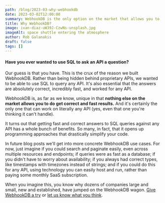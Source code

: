 ```yaml
---
path: /blog/2023-03-why-webhookdb
date: 2023-03-02T12:00:00
summary: WebhookDB is the only option on the market that allows you to ask any API a question and get correct and fast results.
title: Why WebhookDB?
image: ivan-diaz-uW39J-CzwNs-unsplash.jpg
imageAlt: space shuttle entering the atmosphere
author: Rob Galanakis
draft: false
tags: []
---
```


#### Have you ever wanted to use SQL to ask an API a question?

Our guess is that you have. This is the crux of the reason we built WebhookDB.
Rather than being hidden behind proprietary APIs, we wanted to be able to use SQL to query any API.
It's also essential that the answers are absolutely correct, incredibly fast, and worked for any API.

WebhookDB is, as far as we know, unique in that **nothing else on the market allows you to do get correct and fast results.**
And it's certainly the only one that can work on literally any API (yes, even that one you're thinking it can't handle).

It turns out that getting fast and correct answers to SQL queries against any API has a whole bunch of benefits.
So many, in fact, that it opens up programming approaches that drastically simplify your code.

In future blog posts we'll get into more concrete WebhookDB use cases.
For now, just imagine if you could search and paginate easily,
even across multiple resources and endpoints; if queries were as fast as a database;
if you didn't have to worry about availability; if you always had correct types,
like timestamps with timezones instead of strings; and if you could do this for any API,
using technology you can easily host and run, rather than paying some monthly SaaS subscription.

When you imagine this, you know why dozens of companies large and small,
new and established, have jumped on the WebhookDB wagon.
[Give WebhookDB a try](/docs/guide) or [let us know what you think](#contact).
